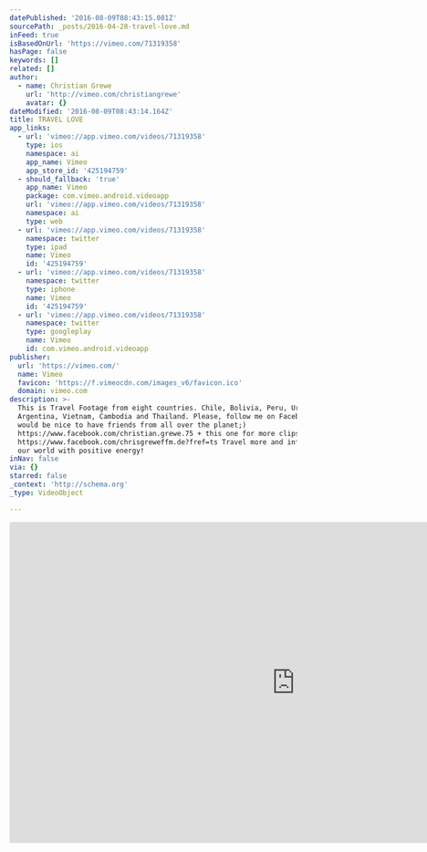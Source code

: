 ```yaml
---
datePublished: '2016-08-09T08:43:15.081Z'
sourcePath: _posts/2016-04-28-travel-love.md
inFeed: true
isBasedOnUrl: 'https://vimeo.com/71319358'
hasPage: false
keywords: []
related: []
author:
  - name: Christian Grewe
    url: 'http://vimeo.com/christiangrewe'
    avatar: {}
dateModified: '2016-08-09T08:43:14.164Z'
title: TRAVEL LOVE
app_links:
  - url: 'vimeo://app.vimeo.com/videos/71319358'
    type: ios
    namespace: ai
    app_name: Vimeo
    app_store_id: '425194759'
  - should_fallback: 'true'
    app_name: Vimeo
    package: com.vimeo.android.videoapp
    url: 'vimeo://app.vimeo.com/videos/71319358'
    namespace: ai
    type: web
  - url: 'vimeo://app.vimeo.com/videos/71319358'
    namespace: twitter
    type: ipad
    name: Vimeo
    id: '425194759'
  - url: 'vimeo://app.vimeo.com/videos/71319358'
    namespace: twitter
    type: iphone
    name: Vimeo
    id: '425194759'
  - url: 'vimeo://app.vimeo.com/videos/71319358'
    namespace: twitter
    type: googleplay
    name: Vimeo
    id: com.vimeo.android.videoapp
publisher:
  url: 'https://vimeo.com/'
  name: Vimeo
  favicon: 'https://f.vimeocdn.com/images_v6/favicon.ico'
  domain: vimeo.com
description: >-
  This is Travel Footage from eight countries. Chile, Bolivia, Peru, Uruguay,
  Argentina, Vietnam, Cambodia and Thailand. Please, follow me on Facebook! It
  would be nice to have friends from all over the planet;)
  https://www.facebook.com/christian.grewe.75 + this one for more clips!
  https://www.facebook.com/chrisgreweffm.de?fref=ts Travel more and influence
  our world with positive energy!
inNav: false
via: {}
starred: false
_context: 'http://schema.org'
_type: VideoObject

---
```

<iframe src="https://cdn.embedly.com/widgets/media.html?src=https%3A%2F%2Fplayer.vimeo.com%2Fvideo%2F71319358&amp;url=https%3A%2F%2Fvimeo.com%2F71319358&amp;image=http%3A%2F%2Fi.vimeocdn.com%2Fvideo%2F445279158_1280.jpg&amp;key=b7d04c9b404c499eba89ee7072e1c4f7&amp;type=text%2Fhtml&amp;schema=vimeo" width="1000" height="563" scrolling="no" frameborder="0" allowfullscreen="" style=""></iframe>